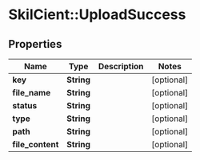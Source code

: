 # SkilCient::UploadSuccess

## Properties
Name | Type | Description | Notes
------------ | ------------- | ------------- | -------------
**key** | **String** |  | [optional] 
**file_name** | **String** |  | [optional] 
**status** | **String** |  | [optional] 
**type** | **String** |  | [optional] 
**path** | **String** |  | [optional] 
**file_content** | **String** |  | [optional] 


